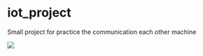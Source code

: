 # iot_project

Small project for practice the communication each other machine

![](https://photos.google.com/photo/AF1QipM0R06vJIo1JX3kteXF_EoZAlaBUC_19K_8M3E0)